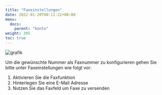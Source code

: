 ```yaml
---
title: "Faxeinstellungen"
date: 2022-01-20T00:11:22+00:00
menu:
  docs:
    parent: "konto"
weight: 305
toc: true
---
```


![grafik](https://user-images.githubusercontent.com/20154956/151542716-bd20b68d-2beb-4bfd-943f-4dd1c1f57e2d.png)


Um die gewünschte Nummer als Faxnummer zu konfigurieren gehen Sie bitte unter Faxeinstellungen wie folgt vor:

1. Aktivieren Sie die Faxfunktion
2. Hinterlegen Sie eine E-Mail Adresse
3. Nutzen Sie das Faxfeld um Faxe zu versenden
